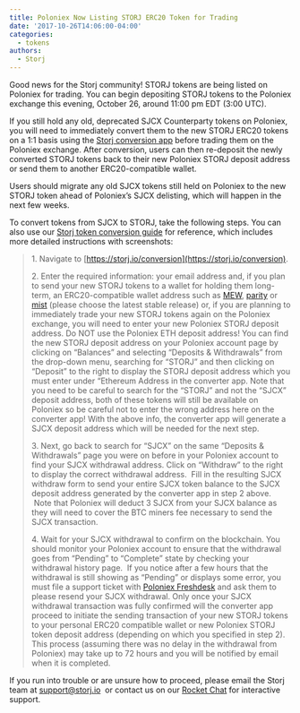 ```yaml
---
title: Poloniex Now Listing STORJ ERC20 Token for Trading
date: '2017-10-26T14:06:00-04:00'
categories:
  - tokens
authors:
  - Storj
---
```

Good news for the Storj community! STORJ tokens are being listed on Poloniex for trading. You can begin depositing STORJ tokens to the Poloniex exchange this evening, October 26, around 11:00 pm EDT (3:00 UTC).

<!--more-->

If you still hold any old, deprecated SJCX Counterparty tokens on Poloniex, you will need to immediately convert them to the new STORJ ERC20 tokens on a 1:1 basis using the [Storj conversion app](https://storj.io/conversion) before trading them on the Poloniex exchange. After conversion, users can then re-deposit the newly converted STORJ tokens back to their new Poloniex STORJ deposit address or send them to another ERC20-compatible wallet.

Users should migrate any old SJCX tokens still held on Poloniex to the new STORJ token ahead of Poloniex’s SJCX delisting, which will happen in the next few weeks. 

To convert tokens from SJCX to STORJ, take the following steps. You can also use our [Storj token conversion guide](https://docs.storj.io/docs/migrate-tokens-from-sjcx-to-storj) for reference, which includes more detailed instructions with screenshots:

> 1\. Navigate to [https://storj.io/conversion](https://storj.io/conversion).
> 
> 2\. Enter the required information: your email address and, if you plan to send your new STORJ tokens to a wallet for holding them long-term, an ERC20-compatible wallet address such as [MEW](https://www.myetherwallet.com/), [parity](https://github.com/paritytech/parity/releases) or [mist](https://github.com/ethereum/mist/releases) (please choose the latest stable release) or, if you are planning to immediately trade your new STORJ tokens again on the Poloniex exchange, you will need to enter your new Poloniex STORJ deposit address. Do NOT use the Poloniex ETH deposit address! You can find the new STORJ deposit address on your Poloniex account page by clicking on “Balances” and selecting “Deposits & Withdrawals” from the drop-down menu, searching for “STORJ” and then clicking on “Deposit” to the right to display the STORJ deposit address which you must enter under “Ethereum Address in the converter app. Note that you need to be careful to search for the “STORJ” and not the “SJCX” deposit address, both of these tokens will still be available on Poloniex so be careful not to enter the wrong address here on the converter app! With the above info, the converter app will generate a SJCX deposit address which will be needed for the next step.
> 
> 3\. Next, go back to search for “SJCX” on the same “Deposits & Withdrawals” page you were on before in your Poloniex account to find your SJCX withdrawal address. Click on “Withdraw” to the right to display the correct withdrawal address.  Fill in the resulting SJCX withdraw form to send your entire SJCX token balance to the SJCX deposit address generated by the converter app in step 2 above.  Note that Poloniex will deduct 3 SJCX from your SJCX balance as they will need to cover the BTC miners fee necessary to send the SJCX transaction.
> 
> 4\. Wait for your SJCX withdrawal to confirm on the blockchain. You should monitor your Poloniex account to ensure that the withdrawal goes from “Pending” to “Complete” state by checking your withdrawal history page.  If you notice after a few hours that the withdrawal is still showing as “Pending” or displays some error, you must file a support ticket with [Poloniex Freshdesk](https://poloniex.freshdesk.com/support/home) and ask them to please resend your SJCX withdrawal. Only once your SJCX withdrawal transaction was fully confirmed will the converter app proceed to initiate the sending transaction of your new STORJ tokens to your personal ERC20 compatible wallet or new Poloniex STORJ token deposit address (depending on which you specified in step 2). This process (assuming there was no delay in the withdrawal from Poloniex) may take up to 72 hours and you will be notified by email when it is completed.

If you run into trouble or are unsure how to proceed, please email the Storj team at [support@storj.io](mailto:support@storj.io)  or contact us on our [Rocket Chat](https://community.storj.io) for interactive support.
